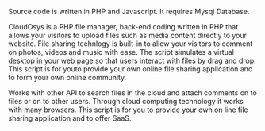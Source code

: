 Source code is written in PHP and Javascript.  It requires Mysql Database.

CloudOsys is a PHP file manager, back-end coding written in PHP that allows your visitors to upload files such as media content directly to your website. File sharing technlogy is built-in to allow your visitors to comment on photos, videos and music with ease. The script simulates a virtual desktop in your web page so that users interact with files by drag and drop. This script is for youto provide your own online file sharing application and to form your own online community.

Works with other API to search files in the cloud and attach comments on to files or on to other users.
Through cloud computing technology it works with many browsers.  This script is for you to provide your own on line file sharing application and to offer SaaS.